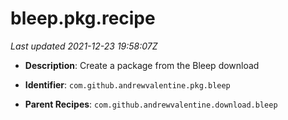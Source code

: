 # bleep.pkg.recipe

_Last updated 2021-12-23 19:58:07Z_

- **Description**: Create a package from the Bleep download

- **Identifier**: `com.github.andrewvalentine.pkg.bleep`

- **Parent Recipes**: `com.github.andrewvalentine.download.bleep`